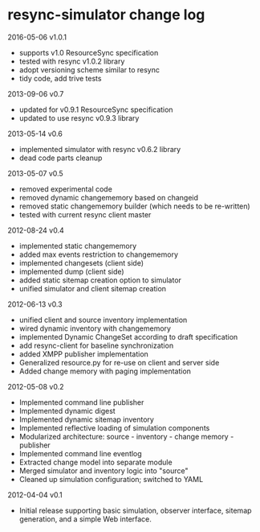 resync-simulator change log
===========================

2016-05-06 v1.0.1
  * supports v1.0 ResourceSync specification 
  * tested with resync v1.0.2 library
  * adopt versioning scheme similar to resync
  * tidy code, add trive tests
     
2013-09-06 v0.7
  * updated for v0.9.1 ResourceSync specification
  * updated to use resync v0.9.3 library

2013-05-14 v0.6
  * implemented simulator with resync v0.6.2 library
  * dead code parts cleanup

2013-05-07 v0.5
  * removed experimental code
  * removed dynamic changememory based on changeid
  * removed static changememory builder (which needs to be re-written)
  * tested with current resync client master

2012-08-24 v0.4
  * implemented static changememory
  * added max events restriction to changememory
  * implemented changesets (client side)
  * implemented dump (client side)
  * added static sitemap creation option to simulator
  * unified simulator and client sitemap creation

2012-06-13 v0.3
  * unified client and source inventory implementation
  * wired dynamic inventory with changememory
  * implemented Dynamic ChangeSet according to draft specification
  * add resync-client for baseline synchronization
  * added XMPP publisher implementation
  * Generalized resource.py for re-use on client and server side
  * Added change memory with paging implementation

2012-05-08 v0.2
  * Implemented command line publisher
  * Implemented dynamic digest
  * Implemented dynamic sitemap inventory
  * Implemented reflective loading of simulation components
  * Modularized architecture: source - inventory - change memory - publisher
  * Implemented command line eventlog
  * Extracted change model into separate module
  * Merged simulator and inventory logic into "source"
  * Cleaned up simulation configuration; switched to YAML

2012-04-04 v0.1
  * Initial release supporting basic simulation, observer interface, sitemap
  generation, and a simple Web interface.